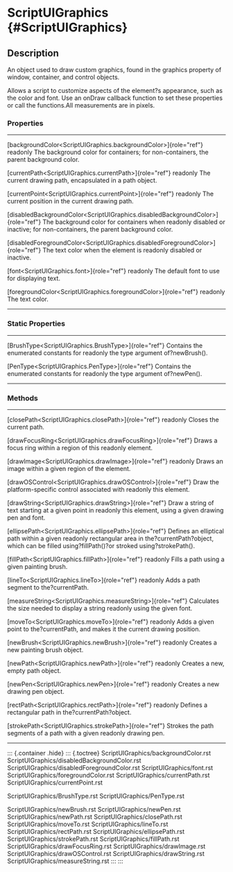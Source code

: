 ScriptUIGraphics {#ScriptUIGraphics}
================

Description
-----------

An object used to draw custom graphics, found in the graphics property
of window, container, and control objects.

Allows a script to customize aspects of the element?s appearance, such
as the color and font. Use an onDraw callback function to set these
properties or call the functions.All measurements are in pixels.

### Properties

  ----------------------------------------------------------------------------------- ----------------------------------------
  [backgroundColor\<ScriptUIGraphics.backgroundColor\>]{role="ref"} readonly          The background color for containers; for
                                                                                      non-containers, the parent background
                                                                                      color.

  [currentPath\<ScriptUIGraphics.currentPath\>]{role="ref"} readonly                  The current drawing path, encapsulated
                                                                                      in a path object.

  [currentPoint\<ScriptUIGraphics.currentPoint\>]{role="ref"} readonly                The current position in the current
                                                                                      drawing path.

  [disabledBackgroundColor\<ScriptUIGraphics.disabledBackgroundColor\>]{role="ref"}   The background color for containers when
  readonly                                                                            disabled or inactive; for
                                                                                      non-containers, the parent background
                                                                                      color.

  [disabledForegroundColor\<ScriptUIGraphics.disabledForegroundColor\>]{role="ref"}   The text color when the element is
  readonly                                                                            disabled or inactive.

  [font\<ScriptUIGraphics.font\>]{role="ref"} readonly                                The default font to use for displaying
                                                                                      text.

  [foregroundColor\<ScriptUIGraphics.foregroundColor\>]{role="ref"} readonly          The text color.
  ----------------------------------------------------------------------------------- ----------------------------------------

### Static Properties

  ------------------------------------------------------- ----------------------------------------
  [BrushType\<ScriptUIGraphics.BrushType\>]{role="ref"}   Contains the enumerated constants for
  readonly                                                the type argument of?newBrush().

  [PenType\<ScriptUIGraphics.PenType\>]{role="ref"}       Contains the enumerated constants for
  readonly                                                the type argument of?newPen().
  ------------------------------------------------------- ----------------------------------------

### Methods

  --------------------------------------------------------------- --------------------------------------------------
  [closePath\<ScriptUIGraphics.closePath\>]{role="ref"} readonly  Closes the current path.

  [drawFocusRing\<ScriptUIGraphics.drawFocusRing\>]{role="ref"}   Draws a focus ring within a region of this
  readonly                                                        element.

  [drawImage\<ScriptUIGraphics.drawImage\>]{role="ref"} readonly  Draws an image within a given region of the
                                                                  element.

  [drawOSControl\<ScriptUIGraphics.drawOSControl\>]{role="ref"}   Draw the platform-specific control associated with
  readonly                                                        this element.

  [drawString\<ScriptUIGraphics.drawString\>]{role="ref"}         Draw a string of text starting at a given point in
  readonly                                                        this element, using a given drawing pen and font.

  [ellipsePath\<ScriptUIGraphics.ellipsePath\>]{role="ref"}       Defines an elliptical path within a given
  readonly                                                        rectangular area in the?currentPath?object, which
                                                                  can be filled using?fillPath()?or stroked
                                                                  using?strokePath().

  [fillPath\<ScriptUIGraphics.fillPath\>]{role="ref"} readonly    Fills a path using a given painting brush.

  [lineTo\<ScriptUIGraphics.lineTo\>]{role="ref"} readonly        Adds a path segment to the?currentPath.

  [measureString\<ScriptUIGraphics.measureString\>]{role="ref"}   Calculates the size needed to display a string
  readonly                                                        using the given font.

  [moveTo\<ScriptUIGraphics.moveTo\>]{role="ref"} readonly        Adds a given point to the?currentPath, and makes
                                                                  it the current drawing position.

  [newBrush\<ScriptUIGraphics.newBrush\>]{role="ref"} readonly    Creates a new painting brush object.

  [newPath\<ScriptUIGraphics.newPath\>]{role="ref"} readonly      Creates a new, empty path object.

  [newPen\<ScriptUIGraphics.newPen\>]{role="ref"} readonly        Creates a new drawing pen object.

  [rectPath\<ScriptUIGraphics.rectPath\>]{role="ref"} readonly    Defines a rectangular path in
                                                                  the?currentPath?object.

  [strokePath\<ScriptUIGraphics.strokePath\>]{role="ref"}         Strokes the path segments of a path with a given
  readonly                                                        drawing pen.
  --------------------------------------------------------------- --------------------------------------------------

::: {.container .hide}
::: {.toctree}
ScriptUIGraphics/backgroundColor.rst
ScriptUIGraphics/disabledBackgroundColor.rst
ScriptUIGraphics/disabledForegroundColor.rst ScriptUIGraphics/font.rst
ScriptUIGraphics/foregroundColor.rst ScriptUIGraphics/currentPath.rst
ScriptUIGraphics/currentPoint.rst

ScriptUIGraphics/BrushType.rst ScriptUIGraphics/PenType.rst

ScriptUIGraphics/newBrush.rst ScriptUIGraphics/newPen.rst
ScriptUIGraphics/newPath.rst ScriptUIGraphics/closePath.rst
ScriptUIGraphics/moveTo.rst ScriptUIGraphics/lineTo.rst
ScriptUIGraphics/rectPath.rst ScriptUIGraphics/ellipsePath.rst
ScriptUIGraphics/strokePath.rst ScriptUIGraphics/fillPath.rst
ScriptUIGraphics/drawFocusRing.rst ScriptUIGraphics/drawImage.rst
ScriptUIGraphics/drawOSControl.rst ScriptUIGraphics/drawString.rst
ScriptUIGraphics/measureString.rst
:::
:::
